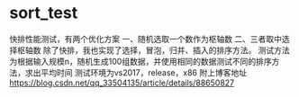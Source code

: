 # sort_test
快排性能测试，有两个优化方案
一、随机选取一个数作为枢轴数
二、三者取中选择枢轴数
除了快排，我也实现了选择，冒泡，归并、插入的排序方法。
测试方法为根据输入规模n，随机生成100组数据，并使用相同的数据测试不同的排序方法，求出平均时间
测试环境为vs2017，release，x86
附上博客地址
https://blog.csdn.net/qq_33504135/article/details/88650827
